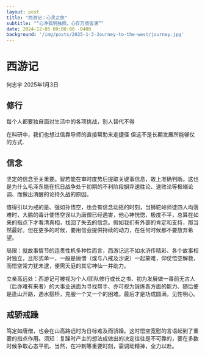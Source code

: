 ```yaml
---
layout: post
title: "西游记：心灵之旅"
subtitle: "“心净孤明独照，心存万境皆清”"
date: 2024-12-05 09:00:00 -0400
background: '/img/posts/2025-1-3-Journey-to-the-west/journey.jpg'
---
```


# 西游记

何志宇 2025年1月3日

## 修行

每个人都要独自面对生活中的各项挑战，别人替代不得  

在料研中，我们也想过信靠导师的直接帮助来走捷径 但这不是长期发展所能够仗的方式.

## 信念

坚定的信念至关重要。智若能在审时度势后提取关键事信息，故上准确判断。这也是为什么毛泽东能在抗日战争处于初期的不利阶段摒弃速胜论、速败论等极端论调、而做出清醒的论持久战的原因。

值得引以为戒的是、强如孙悟空，也会有信念动摇的时刻，当狮驼岭师徒四人均落难时，大鹏的毒计使悟空误以为唐僧已经遇害，他心神恍惚，极度不平，总算在如来的指点下才看清真相，找回了失去的信念。假如我们有外部的肯定和支持，那当然最好。但在更多的时候，要用信会提供持续的动力，在任何时候都不要放弃希望。

局限：就故事情节的连贯性机多种性而言，西游记远不如水浒传精彩、各个故事相对独立，且形式单一，一般是唐僧（或与八戒及沙说）一起蒙难，仰仗悟空解救，而悟空常力犹未逮，便需天庭的其它神仙一并助力。

立亲高远处：西游记可被视为个人/团队修行或长之书、初为发展做一番前无古人（后亦难有来者）的大事业送面为寻找帮手、亦可视为锻炼各方面的能力、随后便是逢山开路，遇水搭桥，克服一个又一个的困难。最后才是功成圆满，见性明心。

## 戒骄戒躁

笃定如唐僧，也会在山高路远时为日标难及而骄躁。这时悟空宽慰的言语起到了重要的指点作用。须知：复躁时产主的想法成做出的决定往往是不可靠的，要在多数时候争取心态平机、当然，在冲刺等重要时刻，需调动精神，全力以赴。  
